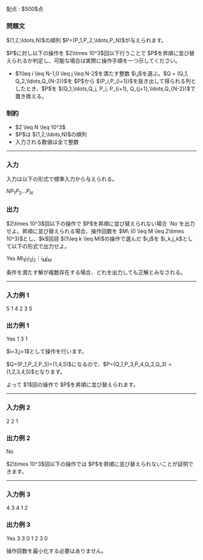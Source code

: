 
<div>

<span>

<span>

<p>
配点 : $500$点
</p>

<div>

<section>

### **問題文**

<p>
$(1,2,\ldots,N)$の順列 $P=(P_1,P_2,\ldots,P_N)$が与えられます。
</p>

<p>
$P$に対し以下の操作を $2\times 10^3$回以下行うことで $P$を昇順に並び替えられるか判定し、可能な場合は実際に操作手順を一つ示してください。
</p>

<ul>

<li>
$1\leq i \leq N-1,0 \leq j \leq N-2$を満たす整数 $i,j$を選ぶ。$Q = (Q_1, Q_2,\ldots,Q_{N-2})$を $P$から $(P_i,P_{i+1})$を抜き出して得られる列としたとき、$P$を $(Q_1,\ldots,Q_j, P_i, P_{i+1}, Q_{j+1},\ldots,Q_{N-2})$で置き換える。
</li>

</ul>

</section>

</div>

<div>

<section>

### **制約**

<ul>

<li>
$2 \leq N \leq 10^3$
</li>

<li>
$P$は $(1,2,\ldots,N)$の順列
</li>

<li>
入力される数値は全て整数
</li>

</ul>

</section>

</div>

---

<div>

<div>

<section>

### **入力**

<p>
入力は以下の形式で標準入力から与えられる。
</p>

<div>

$N$$P_1$$P_2$$\ldots$$P_N$
</div>

</section>

</div>

<div>

<section>

### **出力**

<p>
$2\times 10^3$回以下の操作で $P$を昇順に並び替えられない場合 `No`を出力せよ。昇順に並び替えられる場合、操作回数を $M\ (0 \leq M \leq 2\times 10^3)$とし、$k$回目 $(1\leq k \leq M)$の操作で選んだ $i,j$を $i_k,j_k$として以下の形式で出力せよ。
</p>

<div>

Yes
$M$$i_1$$j_1$$i_2$$j_2$$\vdots$$i_M$$j_M$
</div>

<p>
条件を満たす解が複数存在する場合、どれを出力しても正解とみなされる。
</p>

</section>

</div>

</div>

---

<div>

<section>

### **入力例 1**

<div>

5
1 4 2 3 5

</div>

</section>

</div>

<div>

<section>

### **出力例 1**

<div>

Yes
1
3 1

</div>

<p>
$i=3,j=1$として操作を行います。
</p>

<p>
$Q=(P_1,P_2,P_5)=(1,4,5)$になるので、$P=(Q_1,P_3,P_4,Q_2,Q_3) = (1,2,3,4,5)$となります。
</p>

<p>
よって $1$回の操作で $P$を昇順に並び替えられます。
</p>

</section>

</div>

---

<div>

<section>

### **入力例 2**

<div>

2
2 1

</div>

</section>

</div>

<div>

<section>

### **出力例 2**

<div>

No

</div>

<p>
$2\times 10^3$回以下の操作では $P$を昇順に並び替えられないことが証明できます。
</p>

</section>

</div>

---

<div>

<section>

### **入力例 3**

<div>

4
3 4 1 2

</div>

</section>

</div>

<div>

<section>

### **出力例 3**

<div>

Yes
3
3 0
1 2
3 0

</div>

<p>
操作回数を最小化する必要はありません。
</p>

</section>

</div>

</span>

</span>

</div>
